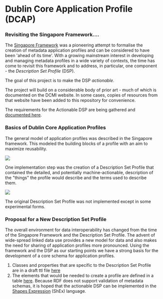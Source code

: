 # Dublin Core Application Profile (DCAP)
### Revisiting the Singapore Framework....

The [Singapore Framework](http://dublincore.org/documents/singapore-framework/) was a pioneering attempt to formalise the creation of metadata application profiles and can be considered to have been 'ahead of its time'. With a growing mainstream interest in developing and managing metadata profiles in a wide variety of contexts, the time has come to revisit this framework and to address, in particular, one component - the *Description Set Profile* (DSP).

The goal of this project is to make the DSP *actionable*.

The project will build on a considerable body of prior art - much of which is documented on the DCMI website. In some cases, copies of resources from that website have been added to this repository for convenience.

The requirements for the Actionable DSP are being gathered and [documented here](requirements.md).

### Basics of Dublin Core Application Profiles

The general model of application profiles was described in the Singapore framework. This modeled the building blocks of a profile with an aim to maximize reusability. 

![](prior_art/singapore-framework.png)

One implementation step was the creation of a Description Set Profile that contained the detailed, and potentially machine-actionable, description of the "things" the profile would describe and the terms used to describe them.

![](http://www.dublincore.org/specifications/dublin-core/dc-dsp/2008-03-31/dsp-uml.png)

The original Description Set Profile was not implemented except in some experimental forms. 

### Proposal for a New Description Set Profile

The overall environment for data interoperability has changed from the time of the Singapore Framework and the Description Set Profile. The advent of wide-spread linked data use provides a new model for data and also makes the need for sharing of application profiles more pronounced. Using the framework and the DSP as our starting points we have a strong basis for the development of a core schema for application profiles.

1. Classes and properties that are specific to the Description Set Profile are in a draft ttl file [here](dsp.ttl)
1. The elements that would be needed to create a profile are defined in a table [here](schemaList.csv). Because RDF does not support validation of metadata schemas, it is hoped that the actionable DSP can be implemented in the [Shapes Expression](http://shex.io/) (ShEx) language.
